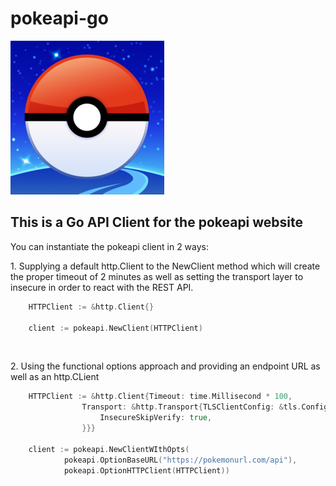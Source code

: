# pokeapi-go
![pokemon](pokemon.png)
## This is a Go API Client for the pokeapi website


You can instantiate the pokeapi client in 2 ways:

1\. Supplying a default http.Client to the NewClient method which will create the proper timeout of 2 minutes as well as setting the transport layer to insecure in order to react with the REST API.
```go
    HTTPClient := &http.Client{}

    client := pokeapi.NewClient(HTTPClient)
```

<br />

2\. Using the functional options approach and providing an endpoint URL as well as   an http.CLient
```go
    HTTPClient := &http.Client{Timeout: time.Millisecond * 100,
    			Transport: &http.Transport{TLSClientConfig: &tls.Config{
    				InsecureSkipVerify: true,
    			}}}

    client := pokeapi.NewClientWIthOpts(
    		pokeapi.OptionBaseURL("https://pokemonurl.com/api"),
    		pokeapi.OptionHTTPClient(HTTPClient))
```